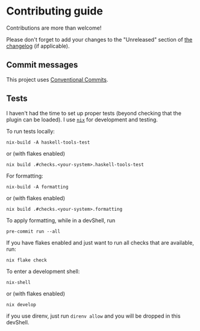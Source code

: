 # Contributing guide

Contributions are more than welcome!

Please don't forget to add your changes to the "Unreleased" section of [the changelog](./CHANGELOG.md) (if applicable).

## Commit messages

This project uses [Conventional Commits](https://www.conventionalcommits.org/en/v1.0.0/).

## Tests

I haven't had the time to set up proper tests (beyond checking that the plugin can be loaded).
I use [`nix`](https://nixos.org/download.html#download-nix) for development and testing.

To run tests locally:

```console
nix-build -A haskell-tools-test
```

or (with flakes enabled)

```console
nix build .#checks.<your-system>.haskell-tools-test
```

For formatting:

```console
nix-build -A formatting
```

or (with flakes enabled)

```console
nix build .#checks.<your-system>.formatting
```

To apply formatting, while in a devShell, run 

```console 
pre-commit run --all
```

If you have flakes enabled and just want to run all checks that are available, run: 

```console
nix flake check
```

To enter a development shell:

```console
nix-shell
```
or (with flakes enabled)

```console
nix develop
```

if you use direnv, just run `direnv allow` and you will be dropped in this devShell.
